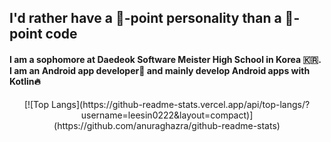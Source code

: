 ## I'd rather have a 💯-point personality than a 💯-point code

#### I am a sophomore at Daedeok Software Meister High School in Korea 🇰🇷. I am an Android app developer📱 and mainly develop Android apps with Kotlin🔥


<p align="center">
[![Top Langs](https://github-readme-stats.vercel.app/api/top-langs/?username=leesin0222&layout=compact)](https://github.com/anuraghazra/github-readme-stats)
</p>
